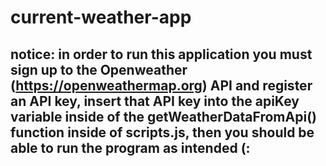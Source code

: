 # current-weather-app

## notice: in order to run this application you must sign up to the Openweather (https://openweathermap.org)  API and register an API key, insert that API key into the apiKey variable inside of the getWeatherDataFromApi() function inside of scripts.js, then you should be able to run the program as intended (:
